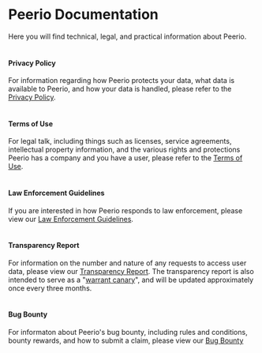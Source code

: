 # Peerio Documentation
Here you will find technical, legal, and practical information about Peerio.
<br>
<br>
<h4>Privacy Policy</h4>
For information regarding how Peerio protects your data, what data is available to Peerio, and how your data is handled, please refer to the <a href="https://github.com/PeerioTechnologies/peerio-documentation/blob/master/Privacy_Policy.md">Privacy Policy</a>. 
<br>
<br> 
<h4>Terms of Use</h4>
For legal talk, including things such as licenses, service agreements, intellectual property information, and the various rights and protections Peerio has a company and you have a user, please refer to the <a href="https://github.com/PeerioTechnologies/peerio-documentation/blob/master/Terms_of_Use.md">Terms of Use</a>.
<br>
<br>
<h4>Law Enforcement Guidelines</h4>
If you are interested in how Peerio responds to law enforcement, please view our <a href="https://github.com/PeerioTechnologies/peerio-documentation/blob/master/Law_Enforcement_Guidelines.md">Law Enforcement Guidelines</a>.
<br>
<br>
<h4>Transparency Report</h4>
For information on the number and nature of any requests to access user data, please view our <a href="https://github.com/PeerioTechnologies/peerio-documentation/blob/master/Transparency_Report.md">Transparency Report</a>. The transparency report is also intended to serve as a "<a href="https://canarywatch.org/">warrant canary</a>", and will be updated approximately once every three months.
<br>
<br>
<h4>Bug Bounty</h4>
For informaton about Peerio's bug bounty, including rules and conditions, bounty rewards, and how to submit a claim, please view our <a href="https://github.com/PeerioTechnologies/peerio-documentation/blob/master/Bug_Bounty.md">Bug Bounty</a>
